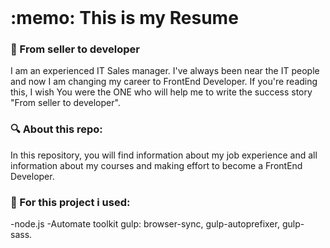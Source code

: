 <br/>
<h1>:memo: This is my Resume</h1>

### :woman: From seller to developer

I am an experienced IT Sales manager. I've always been near the IT people and now I am changing my career to FrontEnd Developer. If you're reading this, I wish You were the ONE who will help me to write the success story "From seller to developer".

### :mag: About this repo:

In this repository, you will find information about my job experience and all information about my courses and making effort to become a FrontEnd Developer.

### :rocket: For this project i used:

-node.js
-Automate toolkit gulp: browser-sync, gulp-autoprefixer, gulp-sass.
